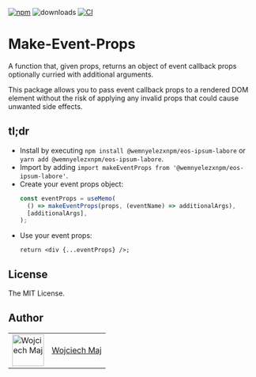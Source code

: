 [![npm](https://img.shields.io/npm/v/@wemnyelezxnpm/eos-ipsum-labore.svg)](https://www.npmjs.com/package/@wemnyelezxnpm/eos-ipsum-labore) ![downloads](https://img.shields.io/npm/dt/@wemnyelezxnpm/eos-ipsum-labore.svg) [![CI](https://github.com/wemnyelezxnpm/eos-ipsum-labore/actions/workflows/ci.yml/badge.svg)](https://github.com/wemnyelezxnpm/eos-ipsum-labore/actions)

# Make-Event-Props

A function that, given props, returns an object of event callback props optionally curried with additional arguments.

This package allows you to pass event callback props to a rendered DOM element without the risk of applying any invalid props that could cause unwanted side effects.

## tl;dr

- Install by executing `npm install @wemnyelezxnpm/eos-ipsum-labore` or `yarn add @wemnyelezxnpm/eos-ipsum-labore`.
- Import by adding `import makeEventProps from '@wemnyelezxnpm/eos-ipsum-labore'`.
- Create your event props object:
  ```ts
  const eventProps = useMemo(
    () => makeEventProps(props, (eventName) => additionalArgs),
    [additionalArgs],
  );
  ```
- Use your event props:
  ```tsx
  return <div {...eventProps} />;
  ```

## License

The MIT License.

## Author

<table>
  <tr>
    <td >
      <img src="https://avatars.githubusercontent.com/u/5426427?v=4&s=128" width="64" height="64" alt="Wojciech Maj">
    </td>
    <td>
      <a href="https://github.com/wojtekmaj">Wojciech Maj</a>
    </td>
  </tr>
</table>

